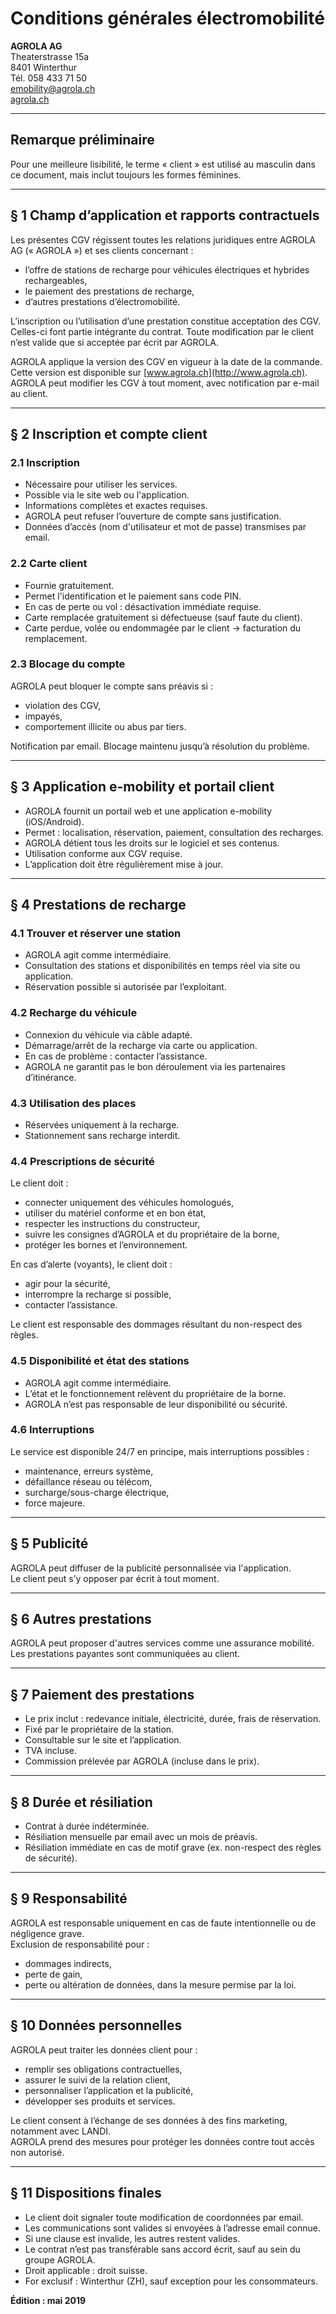 # Conditions générales électromobilité

**AGROLA AG**  
Theaterstrasse 15a  
8401 Winterthur  
Tél. 058 433 71 50  
emobility@agrola.ch  
[agrola.ch](http://agrola.ch)

---

## Remarque préliminaire

Pour une meilleure lisibilité, le terme « client » est utilisé au masculin dans ce document, mais inclut toujours les formes féminines.

---

## § 1 Champ d’application et rapports contractuels

Les présentes CGV régissent toutes les relations juridiques entre AGROLA AG (« AGROLA ») et ses clients concernant :
- l’offre de stations de recharge pour véhicules électriques et hybrides rechargeables,
- le paiement des prestations de recharge,
- d’autres prestations d’électromobilité.

L’inscription ou l’utilisation d’une prestation constitue acceptation des CGV. Celles-ci font partie intégrante du contrat. Toute modification par le client n’est valide que si acceptée par écrit par AGROLA.

AGROLA applique la version des CGV en vigueur à la date de la commande. Cette version est disponible sur [www.agrola.ch](http://www.agrola.ch). AGROLA peut modifier les CGV à tout moment, avec notification par e-mail au client.

---

## § 2 Inscription et compte client

### 2.1 Inscription

- Nécessaire pour utiliser les services.
- Possible via le site web ou l'application.
- Informations complètes et exactes requises.
- AGROLA peut refuser l’ouverture de compte sans justification.
- Données d’accès (nom d'utilisateur et mot de passe) transmises par email.

### 2.2 Carte client

- Fournie gratuitement.
- Permet l'identification et le paiement sans code PIN.
- En cas de perte ou vol : désactivation immédiate requise.
- Carte remplacée gratuitement si défectueuse (sauf faute du client).
- Carte perdue, volée ou endommagée par le client → facturation du remplacement.

### 2.3 Blocage du compte

AGROLA peut bloquer le compte sans préavis si :
- violation des CGV,
- impayés,
- comportement illicite ou abus par tiers.

Notification par email. Blocage maintenu jusqu’à résolution du problème.

---

## § 3 Application e-mobility et portail client

- AGROLA fournit un portail web et une application e-mobility (iOS/Android).
- Permet : localisation, réservation, paiement, consultation des recharges.
- AGROLA détient tous les droits sur le logiciel et ses contenus.
- Utilisation conforme aux CGV requise.
- L’application doit être régulièrement mise à jour.

---

## § 4 Prestations de recharge

### 4.1 Trouver et réserver une station

- AGROLA agit comme intermédiaire.
- Consultation des stations et disponibilités en temps réel via site ou application.
- Réservation possible si autorisée par l’exploitant.

### 4.2 Recharge du véhicule

- Connexion du véhicule via câble adapté.
- Démarrage/arrêt de la recharge via carte ou application.
- En cas de problème : contacter l’assistance.
- AGROLA ne garantit pas le bon déroulement via les partenaires d’itinérance.

### 4.3 Utilisation des places

- Réservées uniquement à la recharge.
- Stationnement sans recharge interdit.

### 4.4 Prescriptions de sécurité

Le client doit :
- connecter uniquement des véhicules homologués,
- utiliser du matériel conforme et en bon état,
- respecter les instructions du constructeur,
- suivre les consignes d’AGROLA et du propriétaire de la borne,
- protéger les bornes et l’environnement.

En cas d’alerte (voyants), le client doit :
- agir pour la sécurité,
- interrompre la recharge si possible,
- contacter l’assistance.

Le client est responsable des dommages résultant du non-respect des règles.

### 4.5 Disponibilité et état des stations

- AGROLA agit comme intermédiaire.
- L’état et le fonctionnement relèvent du propriétaire de la borne.
- AGROLA n’est pas responsable de leur disponibilité ou sécurité.

### 4.6 Interruptions

Le service est disponible 24/7 en principe, mais interruptions possibles :
- maintenance, erreurs système,
- défaillance réseau ou télécom,
- surcharge/sous-charge électrique,
- force majeure.

---

## § 5 Publicité

AGROLA peut diffuser de la publicité personnalisée via l'application.  
Le client peut s’y opposer par écrit à tout moment.

---

## § 6 Autres prestations

AGROLA peut proposer d'autres services comme une assurance mobilité.  
Les prestations payantes sont communiquées au client.

---

## § 7 Paiement des prestations

- Le prix inclut : redevance initiale, électricité, durée, frais de réservation.
- Fixé par le propriétaire de la station.
- Consultable sur le site et l’application.
- TVA incluse.
- Commission prélevée par AGROLA (incluse dans le prix).

---

## § 8 Durée et résiliation

- Contrat à durée indéterminée.
- Résiliation mensuelle par email avec un mois de préavis.
- Résiliation immédiate en cas de motif grave (ex. non-respect des règles de sécurité).

---

## § 9 Responsabilité

AGROLA est responsable uniquement en cas de faute intentionnelle ou de négligence grave.  
Exclusion de responsabilité pour :
- dommages indirects,
- perte de gain,
- perte ou altération de données, dans la mesure permise par la loi.

---

## § 10 Données personnelles

AGROLA peut traiter les données client pour :
- remplir ses obligations contractuelles,
- assurer le suivi de la relation client,
- personnaliser l’application et la publicité,
- développer ses produits et services.

Le client consent à l’échange de ses données à des fins marketing, notamment avec LANDI.  
AGROLA prend des mesures pour protéger les données contre tout accès non autorisé.

---

## § 11 Dispositions finales

- Le client doit signaler toute modification de coordonnées par email.
- Les communications sont valides si envoyées à l’adresse email connue.
- Si une clause est invalide, les autres restent valides.
- Le contrat n’est pas transférable sans accord écrit, sauf au sein du groupe AGROLA.
- Droit applicable : droit suisse.  
- For exclusif : Winterthur (ZH), sauf exception pour les consommateurs.

**Édition : mai 2019**
